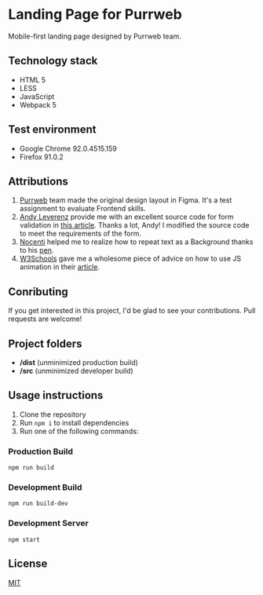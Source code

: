 # Landing Page for Purrweb

Mobile-first landing page designed by Purrweb team.

## Technology stack

- HTML 5
- LESS
- JavaScript
- Webpack 5

## Test environment

- Google Chrome 92.0.4515.159
- Firefox 91.0.2

## Attributions

1. [Purrweb](https://www.purrweb.com/) team made the original design layout in Figma. It's a test assignment to evaluate Frontend skills.
2. [Andy Leverenz](https://twitter.com/justalever) provide me with an excellent source code for form validation in [this article](https://web-crunch.com/posts/vanilla-javascript-form-validation). Thanks a lot, Andy! I modified the source code to meet the requirements of the form.
3. [Nocenti](https://codepen.io/nocenti) helped me to realize how to repeat text as a Background thanks to his [pen](https://codepen.io/nocenti/pen/XWboBvX).
4. [W3Schools](https://www.w3schools.com/) gave me a wholesome piece of advice on how to use JS animation in their [article](https://www.w3schools.com/howto/howto_js_animate.asp).

## Conributing

If you get interested in this project, I'd be glad to see your contributions. Pull requests are welcome!

## Project folders

- **/dist** (unminimized production build)
- **/src** (unminimized developer build)

## Usage instructions

1. Clone the repository
2. Run `npm i` to install dependencies
3. Run one of the following commands:

### Production Build

```
npm run build
```

### Development Build

```
npm run build-dev
```

### Development Server

```
npm start
```

## License

[MIT](LICENSE.md)